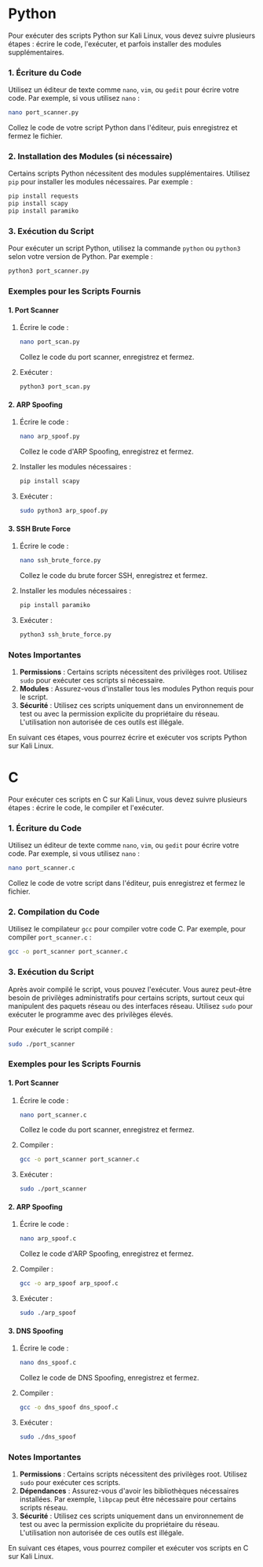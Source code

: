 # Python
Pour exécuter des scripts Python sur Kali Linux, vous devez suivre plusieurs étapes : écrire le code, l'exécuter, et parfois installer des modules supplémentaires. 
### 1. Écriture du Code
Utilisez un éditeur de texte comme `nano`, `vim`, ou `gedit` pour écrire votre code. Par exemple, si vous utilisez `nano` :

```bash
nano port_scanner.py
```

Collez le code de votre script Python dans l'éditeur, puis enregistrez et fermez le fichier.

### 2. Installation des Modules (si nécessaire)
Certains scripts Python nécessitent des modules supplémentaires. Utilisez `pip` pour installer les modules nécessaires. Par exemple :

```bash
pip install requests
pip install scapy
pip install paramiko
```

### 3. Exécution du Script
Pour exécuter un script Python, utilisez la commande `python` ou `python3` selon votre version de Python. Par exemple :

```bash
python3 port_scanner.py
```

### Exemples pour les Scripts Fournis

#### 1. Port Scanner
1. Écrire le code :
    ```bash
    nano port_scan.py
    ```
    Collez le code du port scanner, enregistrez et fermez.

2. Exécuter :
    ```bash
    python3 port_scan.py
    ```

#### 2. ARP Spoofing
1. Écrire le code :
    ```bash
    nano arp_spoof.py
    ```
    Collez le code d'ARP Spoofing, enregistrez et fermez.

2. Installer les modules nécessaires :
    ```bash
    pip install scapy
    ```

3. Exécuter :
    ```bash
    sudo python3 arp_spoof.py
    ```

#### 3. SSH Brute Force
1. Écrire le code :
    ```bash
    nano ssh_brute_force.py
    ```
    Collez le code du brute forcer SSH, enregistrez et fermez.

2. Installer les modules nécessaires :
    ```bash
    pip install paramiko
    ```

3. Exécuter :
    ```bash
    python3 ssh_brute_force.py
    ```

### Notes Importantes
1. **Permissions** : Certains scripts nécessitent des privilèges root. Utilisez `sudo` pour exécuter ces scripts si nécessaire.
2. **Modules** : Assurez-vous d'installer tous les modules Python requis pour le script.
3. **Sécurité** : Utilisez ces scripts uniquement dans un environnement de test ou avec la permission explicite du propriétaire du réseau. L'utilisation non autorisée de ces outils est illégale.

En suivant ces étapes, vous pourrez écrire et exécuter vos scripts Python sur Kali Linux.

# C
Pour exécuter ces scripts en C sur Kali Linux, vous devez suivre plusieurs étapes : écrire le code, le compiler et l'exécuter. 

### 1. Écriture du Code
Utilisez un éditeur de texte comme `nano`, `vim`, ou `gedit` pour écrire votre code. Par exemple, si vous utilisez `nano` :

```bash
nano port_scanner.c
```

Collez le code de votre script dans l'éditeur, puis enregistrez et fermez le fichier.

### 2. Compilation du Code
Utilisez le compilateur `gcc` pour compiler votre code C. Par exemple, pour compiler `port_scanner.c` :

```bash
gcc -o port_scanner port_scanner.c
```

### 3. Exécution du Script
Après avoir compilé le script, vous pouvez l'exécuter. Vous aurez peut-être besoin de privilèges administratifs pour certains scripts, surtout ceux qui manipulent des paquets réseau ou des interfaces réseau. Utilisez `sudo` pour exécuter le programme avec des privilèges élevés.

Pour exécuter le script compilé :

```bash
sudo ./port_scanner
```

### Exemples pour les Scripts Fournis

#### 1. Port Scanner
1. Écrire le code :
    ```bash
    nano port_scanner.c
    ```
    Collez le code du port scanner, enregistrez et fermez.

2. Compiler :
    ```bash
    gcc -o port_scanner port_scanner.c
    ```

3. Exécuter :
    ```bash
    sudo ./port_scanner
    ```

#### 2. ARP Spoofing
1. Écrire le code :
    ```bash
    nano arp_spoof.c
    ```
    Collez le code d'ARP Spoofing, enregistrez et fermez.

2. Compiler :
    ```bash
    gcc -o arp_spoof arp_spoof.c
    ```

3. Exécuter :
    ```bash
    sudo ./arp_spoof
    ```

#### 3. DNS Spoofing
1. Écrire le code :
    ```bash
    nano dns_spoof.c
    ```
    Collez le code de DNS Spoofing, enregistrez et fermez.

2. Compiler :
    ```bash
    gcc -o dns_spoof dns_spoof.c
    ```

3. Exécuter :
    ```bash
    sudo ./dns_spoof
    ```

### Notes Importantes
1. **Permissions** : Certains scripts nécessitent des privilèges root. Utilisez `sudo` pour exécuter ces scripts.
2. **Dépendances** : Assurez-vous d'avoir les bibliothèques nécessaires installées. Par exemple, `libpcap` peut être nécessaire pour certains scripts réseau.
3. **Sécurité** : Utilisez ces scripts uniquement dans un environnement de test ou avec la permission explicite du propriétaire du réseau. L'utilisation non autorisée de ces outils est illégale.

En suivant ces étapes, vous pourrez compiler et exécuter vos scripts en C sur Kali Linux.
